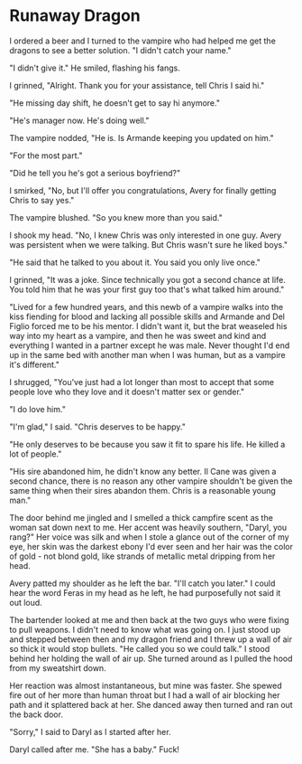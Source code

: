 #  Runaway Dragon

I ordered a beer and I turned to the vampire who had helped me get the dragons
to see a better solution. "I didn't catch your name."

"I didn't give it." He smiled, flashing his fangs.

I grinned, "Alright. Thank you for your assistance, tell Chris I said hi."

"He missing day shift, he doesn't get to say hi anymore."

"He's manager now. He's doing well."

The vampire nodded, "He is. Is Armande keeping you updated on him."

"For the most part."

"Did he tell you he's got a serious boyfriend?"

I smirked, "No, but I'll offer you congratulations, Avery for finally getting
Chris to say yes."

The vampire blushed. "So you knew more than you said."

I shook my head. "No, I knew Chris was only interested in one guy. Avery was
persistent when we were talking. But Chris wasn't sure he liked boys."

"He said that he talked to you about it. You said you only live once."

I grinned, "It was a joke. Since technically you got a second chance at life.
You told him that he was your first guy too that's what talked him around."

"Lived for a few hundred years, and this newb of a vampire walks into the kiss
fiending for blood and lacking all possible skills and Armande and Del Figlio
forced me to be his mentor. I didn't want it, but the brat weaseled his way into
my heart as a vampire, and then he was sweet and kind and everything I wanted in
a partner except he was male. Never thought I'd end up in the same bed with
another man when I was human, but as a vampire it's different."

I shrugged, "You've just had a lot longer than most to accept that some people
love who they love and it doesn't matter sex or gender."

"I do love him."

"I'm glad," I said. "Chris deserves to be happy."

"He only deserves to be because you saw it fit to spare his life. He killed a
lot of people."

"His sire abandoned him, he didn't know any better. Il Cane was given a second
chance, there is no reason any other vampire shouldn't be given the same thing
when their sires abandon them. Chris is a reasonable young man."

The door behind me jingled and I smelled a thick campfire scent as the woman sat
down next to me. Her accent was heavily southern, "Daryl, you rang?" Her voice
was silk and when I stole a glance out of the corner of my eye, her skin was the
darkest ebony I'd ever seen and her hair was the color of gold - not blond gold,
like strands of metallic metal dripping from her head.

Avery patted my shoulder as he left the bar. "I'll catch you later." I could
hear the word Feras in my head as he left, he had purposefully not said it out
loud.

The bartender looked at me and then back at the two guys who were fixing to pull
weapons. I didn't need to know what was going on. I just stood up and stepped
between then and my dragon friend and I threw up a wall of air so thick it would
stop bullets. "He called you so we could talk." I stood behind her holding the
wall of air up. She turned around as I pulled the hood from my sweatshirt down.

Her reaction was almost instantaneous, but mine was faster. She spewed fire out
of her more than human throat but I had a wall of air blocking her path and it
splattered back at her. She danced away then turned and ran out the back door.

"Sorry," I said to Daryl as I started after her.

Daryl called after me. "She has a baby." Fuck!

